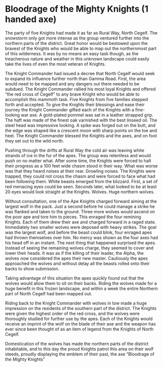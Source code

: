 # Bloodrage of the Mighty Knights (1 handed axe)

The party of five Knights had made it as far as Rural Way, North Cegelf. The snowstorm only got more intense as the group ventured further into the northern parts of the district. Great honor would be bestowed upon the bravest of the Knights who would be able to map out the northernmost part of this wilderness. It was by no means an easy task though, as the treacherous nature and weather in this unknown landscape could easily take the lives of even the most veteran of Knights.

The Knight Commander had issued a decree that North Cegelf would seek to expand its influence further north than Gamma Road. First, the area would need to be mapped and any dangers out there needed to be subdued. The Knight Commander rallied his most loyal Knights and offered “the red cross of Cegelf” to any brave Knight who would be able to accomplish this mammoth task. Five Knights from five families stepped forth and accepted. To give the Knights their blessings and ease their journey the Knight Commander gifted each of the Knights with a fine-looking war axe. A gold-plated pommel was sat in a leather strapped grip. The haft was made of the finest oak varnished with the best linseed oil. The steel head was impressive looking. A spike was forged out on the butt, and the edge was shaped like a crescent moon with sharp points on the toe and heel. The Knight Commander blessed the Knights and the axes, and on foot they set out to the wild north.

Pushing through the drifts at Rural Way the cold air was leaving white strands of ice in the fur of the apes. The group was relentless and would push on no matter what. After some time, the Knights were forced to halt their progress as a 100 feet wide chasm stood in their way. What was worse was that they heard noises at their rear. Growling noises. The Knights were trapped, they could not cross the chasm and were forced to face what had been following them. White beasts emerged from the blizzard. First, a set of red menacing eyes could be seen. Seconds later, what looked to be at least 20 eyes would look straight at the Knights. Wolves. Huge northern wolves.

Without consultation, one of the Ape Knights charged forward aiming at the largest wolf in the pack. Just a second before he could manage a strike he was flanked and taken to the ground. Three more wolves would ascend on the poor ape and tore him to pieces. This enraged the four remining Knights. Each of them drew their axe and charged forward in a raged state. Immediately two smaller wolves were deposed with heavy strikes. The goal was the largest wolf, and before the beast could blink, four enraged apes had thrown themselves over him. No mercy was shown as the four axes had his head off in an instant. The next thing that happened surprised the apes. Instead of seeing the remaining wolves charge, they seemed to cover and lower their heads. It was as if the killing of their leader, the Alpha, the wolves now considered the apes their new master. Cautiously the apes approached the wolves and without delay all the beasts rolled onto their backs to show submission.

Taking advantage of this situation the apes quickly found out that the wolves would allow them to sit on their backs. Riding the wolves made for a huge benefit in this frozen landscape, and within a week the entire Northern part of North Cegelf had been mapped out.

Riding back to the Knight Commander with wolves in tow made a huge impression on the residents of the southern part of the district. The Knights were given the highest order of the red cross, and the wolves were thoroughly studied for further use by the apes. Each of the Knights would receive an imprint of the wolf on the blade of their axe and the weapon has ever since been thought of as an item of legend from the Knights of North Cegelf.

Domestication of the wolves has made the northern parts of the district inhabitable, and to this day the proud Knights patrol this area on their wolf steeds, proudly displaying the emblem of their past, the axe “Bloodrage of the Mighty Knights”
